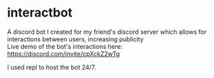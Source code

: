 # interactbot
A discord bot I created for my friend's discord server which allows for interactions between users, increasing publicity\
Live demo of the bot's interactions here:  https://discord.com/invite/cpXckZ2wTg

I used repl to host the bot 24/7.
